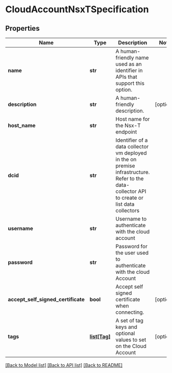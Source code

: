 # CloudAccountNsxTSpecification

## Properties
Name | Type | Description | Notes
------------ | ------------- | ------------- | -------------
**name** | **str** | A human-friendly name used as an identifier in APIs that support this option. | 
**description** | **str** | A human-friendly description. | [optional] 
**host_name** | **str** | Host name for the Nsx-T endpoint | 
**dcid** | **str** | Identifier of a data collector vm deployed in the on premise infrastructure. Refer to the data-collector API to create or list data collectors | 
**username** | **str** | Username to authenticate with the cloud account | 
**password** | **str** | Password for the user used to authenticate with the cloud Account | 
**accept_self_signed_certificate** | **bool** | Accept self signed certificate when connecting. | [optional] 
**tags** | [**list[Tag]**](Tag.md) | A set of tag keys and optional values to set on the Cloud Account | [optional] 

[[Back to Model list]](../README.md#documentation-for-models) [[Back to API list]](../README.md#documentation-for-api-endpoints) [[Back to README]](../README.md)

